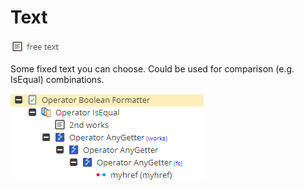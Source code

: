# Text

![Symbol](../../../img/gridconfig/operator_text_symbol.png)

Some fixed text you can choose. Could be used for comparison (e.g. IsEqual) combinations.

![Sample](../../../img/gridconfig/operator_text_sample.png)




